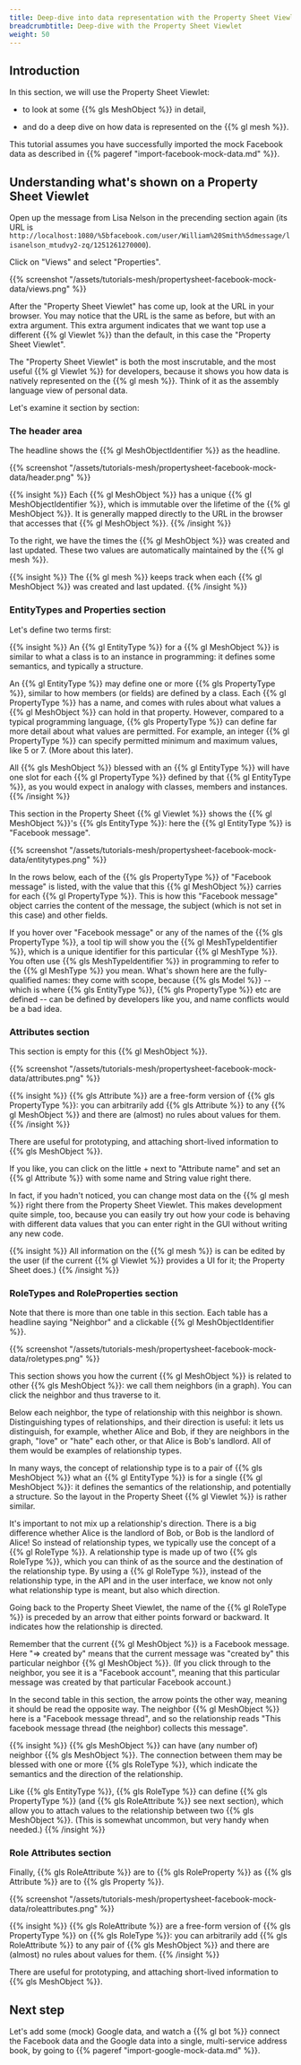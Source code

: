 ```yaml
---
title: Deep-dive into data representation with the Property Sheet Viewlet (OPTIONAL)
breadcrumbtitle: Deep-dive with the Property Sheet Viewlet
weight: 50
---
```


## Introduction

In this section, we will use the Property Sheet Viewlet:

* to look at some {{% gls MeshObject %}} in detail,

* and do a deep dive on how data is represented on the {{% gl mesh %}}.

This tutorial assumes you have successfully imported the mock Facebook
data as described in {{% pageref "import-facebook-mock-data.md" %}}.

## Understanding what's shown on a Property Sheet Viewlet

Open up the message from Lisa Nelson in the precending section again
(its URL is
`http://localhost:1080/%5bfacebook.com/user/William%20Smith%5dmessage/lisanelson_mtudvy2-zq/1251261270000`).

Click on "Views" and select "Properties".

{{% screenshot "/assets/tutorials-mesh/propertysheet-facebook-mock-data/views.png" %}}

After the "Property Sheet Viewlet" has come up, look at the URL in your browser.
You may notice that the URL is the same as before, but with an extra argument.
This extra argument indicates that we want top use a different
{{% gl Viewlet %}} than the default, in this case the "Property Sheet Viewlet".

The "Property Sheet Viewlet" is both the most inscrutable, and
the most useful {{% gl Viewlet %}} for developers, because it shows you
how data is natively represented on the {{% gl mesh %}}. Think of it
as the assembly language view of personal data.

Let's examine it section by section:

### The header area

The headline shows the {{% gl MeshObjectIdentifier %}} as the headline.

{{% screenshot "/assets/tutorials-mesh/propertysheet-facebook-mock-data/header.png" %}}

{{% insight %}}
Each {{% gl MeshObject %}} has a unique {{% gl MeshObjectIdentifier %}}, which
is immutable over the lifetime of the {{% gl MeshObject %}}. It is generally
mapped directly to the URL in the browser that accesses that {{% gl MeshObject %}}.
{{% /insight %}}

To the right, we have the times the {{% gl MeshObject %}} was created and last updated.
These two values are automatically maintained by the {{% gl mesh %}}.

{{% insight %}}
The {{% gl mesh %}} keeps track when each {{% gl MeshObject %}} was created
and last updated.
{{% /insight %}}

### EntityTypes and Properties section

Let's define two terms first:

{{% insight %}}
An {{% gl EntityType %}} for a {{% gl MeshObject %}} is similar to what a class
is to an instance in programming: it defines some semantics, and typically
a structure.

An {{% gl EntityType %}} may define one or more {{% gls PropertyType %}}, similar
to how members (or fields) are defined by a class. Each {{% gl PropertyType %}} has a name,
and comes with rules about what values a {{% gl MeshObject %}} can hold in
that property. However, compared to a typical programming language, {{% gls PropertyType %}}
can define far more detail about what values are permitted. For example, an
integer {{% gl PropertyType %}} can specify permitted minimum and maximum values,
like 5 or 7.
(More about this later).

All {{% gls MeshObject %}} blessed with an {{% gl EntityType %}} will have
one slot for each {{% gl PropertyType %}} defined by that {{% gl EntityType %}},
as you would expect in analogy with classes, members and instances.
{{% /insight %}}

This section in the Property Sheet {{% gl Viewlet %}} shows the
{{% gl MeshObject %}}'s {{% gls EntityType %}}: here the {{% gl EntityType %}} is
"Facebook message".

{{% screenshot "/assets/tutorials-mesh/propertysheet-facebook-mock-data/entitytypes.png" %}}

In the rows below, each of the {{% gls PropertyType %}} of "Facebook message"
is listed, with the value that this {{% gl MeshObject %}} carries for each
{{% gl PropertyType %}}. This is how this "Facebook message" object carries
the content of the message, the subject (which is not set in this case)
and other fields.

If you hover over "Facebook message" or any of the names of the
{{% gls PropertyType %}}, a tool tip will show you the {{% gl MeshTypeIdentifier %}},
which is a unique identifier for this particular {{% gl MeshType %}}. You often
use {{% gls MeshTypeIdentifier %}} in programming to refer to the {{% gl MeshType %}}
you mean. What's shown here are the fully-qualified names: they come with scope,
because {{% gls Model %}} -- which is where {{% gls EntityType %}},
{{% gls PropertyType %}} etc are defined -- can be defined by developers like you,
and name conflicts would be a bad idea.

### Attributes section

This section is empty for this {{% gl MeshObject %}}.

{{% screenshot "/assets/tutorials-mesh/propertysheet-facebook-mock-data/attributes.png" %}}

{{% insight %}}
{{% gls Attribute %}} are a free-form version of {{% gls PropertyType %}}:
you can arbitrarily add {{% gls Attribute %}}
to any {{% gl MeshObject %}} and there are (almost) no rules about values
for them.
{{% /insight %}}

There are useful for prototyping, and attaching short-lived information
to {{% gls MeshObject %}}.

If you like, you can click on the little + next to "Attribute name" and
set an {{% gl Attribute %}} with some name and String value right there.

In fact, if you hadn't noticed, you can change most data on the {{% gl mesh %}}
right there from the Property Sheet Viewlet. This makes development quite
simple, too, because you can easily try out how your code is behaving with
different data values that you can enter right in the GUI without writing
any new code.

{{% insight %}}
All information on the {{% gl mesh %}} is can be edited by the user
(if the current {{% gl Viewlet %}} provides a UI for it; the Property
Sheet does.)
{{% /insight %}}

### RoleTypes and RoleProperties section

Note that there is more than one table in this section. Each table has
a headline saying "Neighbor" and a clickable {{% gl MeshObjectIdentifier %}}.

{{% screenshot "/assets/tutorials-mesh/propertysheet-facebook-mock-data/roletypes.png" %}}

This section shows you how the current {{% gl MeshObject %}} is related
to other {{% gls MeshObject %}}: we call them neighbors (in a graph).
You can click the neighbor and thus traverse to it.

Below each neighbor, the type of relationship with this neighbor is
shown. Distinguishing types of relationships, and their direction is useful:
it lets us distinguish, for example, whether Alice and Bob, if they are neighbors
in the graph, "love" or "hate" each other, or that Alice is Bob's landlord.
All of them would be examples of relationship types.

In many ways, the concept of relationship type is to a pair of
{{% gls MeshObject %}} what an {{% gl EntityType %}} is for a single
{{% gl MeshObject %}}: it defines the semantics of the relationship,
and potentially a structure. So the layout in the Property Sheet
{{% gl Viewlet %}} is rather similar.

It's important to not mix up a relationship's direction. There is a big
difference whether Alice is the landlord of Bob, or Bob is the landlord
of Alice! So instead of relationship types, we typically use the concept
of a {{% gl RoleType %}}. A relationship type is made up of two {{% gls RoleType %}},
which you can think of as the source and the destination of the relationship type.
By using a {{% gl RoleType %}}, instead of the relationship type, in the API
and in the user interface, we know not only what relationship type is meant,
but also which direction.

Going back to the Property Sheet Viewlet, the name of the {{% gl RoleType %}} is
preceded by an arrow that either points forward or backward. It indicates how
the relationship is directed.

Remember that the current {{% gl MeshObject %}} is a Facebook message.
Here "=> created by" means that the current message was "created by"
this particular neighbor {{% gl MeshObject %}}. (If you click through to
the neighbor, you see it is a "Facebook account", meaning that this
particular message was created by that particular Facebook account.)

In the second table in this section, the arrow points the other way,
meaning it should be read the opposite way. The neighbor {{% gl MeshObject %}}
here is a "Facebook message thread", and so the relationship reads
"This facebook message thread (the neighbor) collects this message".

{{% insight %}}
{{% gls MeshObject %}} can have (any number of) neighbor {{% gls MeshObject %}}.
The connection between them may be blessed with one or more {{% gls RoleType %}},
which indicate the semantics and the direction of the relationship.

Like {{% gls EntityType %}}, {{% gls RoleType %}} can define
{{% gls PropertyType %}} (and {{% gls RoleAttribute %}} see next section),
which allow you to attach values to the relationship between two
{{% gls MeshObject %}}. (This is somewhat uncommon, but very handy when needed.)
{{% /insight %}}

### Role Attributes section

Finally, {{% gls RoleAttribute %}} are to {{% gls RoleProperty %}}
as {{% gls Attribute %}} are to {{% gls Property %}}.

{{% screenshot "/assets/tutorials-mesh/propertysheet-facebook-mock-data/roleattributes.png" %}}

{{% insight %}}
{{% gls RoleAttribute %}} are a free-form version of {{% gls PropertyType %}}
on {{% gls RoleType %}}: you can arbitrarily add {{% gls RoleAttribute %}}
to any pair of {{% gls MeshObject %}} and there are (almost) no rules
about values for them.
{{% /insight %}}

There are useful for prototyping, and attaching short-lived information
to {{% gls MeshObject %}}.

## Next step

Let's add some (mock) Google data, and watch a {{% gl bot %}} connect the
Facebook data and the Google data into a single, multi-service address book,
by going to {{% pageref "import-google-mock-data.md" %}}.


